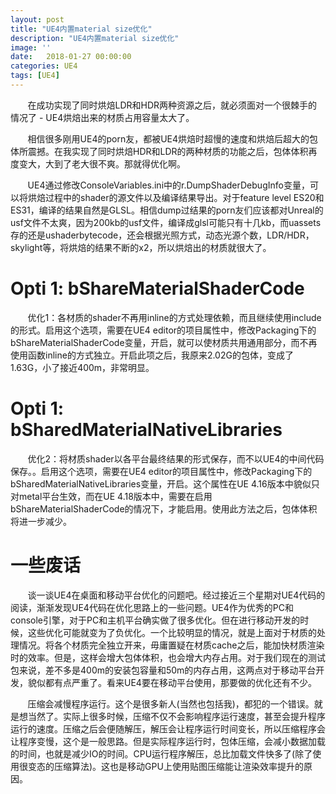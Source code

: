 ```yaml
---
layout: post
title: "UE4内置material size优化"
description: "UE4内置material size优化"
image: ''
date:   2018-01-27 00:00:00
categories: UE4
tags: [UE4]
---
```


&nbsp; &nbsp; &nbsp; &nbsp;在成功实现了同时烘焙LDR和HDR两种资源之后，就必须面对一个很棘手的情况了 - UE4烘焙出来的材质占用容量太大了。

<!-- more -->

&nbsp; &nbsp; &nbsp; &nbsp;相信很多刚用UE4的porn友，都被UE4烘焙时超慢的速度和烘焙后超大的包体所震撼。在我实现了同时烘焙HDR和LDR的两种材质的功能之后，包体体积再度变大，大到了老大很不爽。那就得优化啊。

&nbsp; &nbsp; &nbsp; &nbsp;UE4通过修改ConsoleVariables.ini中的r.DumpShaderDebugInfo变量，可以将烘焙过程中的shader的源文件以及编译结果导出。对于feature level ES20和ES31，编译的结果自然是GLSL。相信dump过结果的porn友们应该都对Unreal的usf文件不太爽，因为200kb的usf文件，编译成glsl可能只有十几kb，而uassets存的还是ushaderbytecode，还会根据光照方式，动态光源个数，LDR/HDR，skylight等，将烘焙的结果不断的x2，所以烘焙出的材质就很大了。

# Opti 1: bShareMaterialShaderCode

&nbsp; &nbsp; &nbsp; &nbsp;优化1：各材质的shader不再用inline的方式处理依赖，而且继续使用include的形式。启用这个选项，需要在UE4 editor的项目属性中，修改Packaging下的bShareMaterialShaderCode变量，开启，就可以使材质共用通用部分，而不再使用函数inline的方式独立。开启此项之后，我原来2.02G的包体，变成了1.63G，小了接近400m，非常明显。

# Opti 1: bSharedMaterialNativeLibraries

&nbsp; &nbsp; &nbsp; &nbsp;优化2：将材质shader以各平台最终结果的形式保存，而不以UE4的中间代码保存。。启用这个选项，需要在UE4 editor的项目属性中，修改Packaging下的bSharedMaterialNativeLibraries变量，开启。这个属性在UE 4.16版本中貌似只对metal平台生效，而在UE 4.18版本中，需要在启用bShareMaterialShaderCode的情况下，才能启用。使用此方法之后，包体体积将进一步减少。

# 一些废话

&nbsp; &nbsp; &nbsp; &nbsp;谈一谈UE4在桌面和移动平台优化的问题吧。经过接近三个星期对UE4代码的阅读，渐渐发现UE4代码在优化思路上的一些问题。UE4作为优秀的PC和console引擎，对于PC和主机平台确实做了很多优化。但在进行移动开发的时候，这些优化可能就变为了负优化。一个比较明显的情况，就是上面对于材质的处理情况。将各个材质完全独立开来，毋庸置疑在材质cache之后，能加快材质渲染时的效率。但是，这样会增大包体体积，也会增大内存占用。对于我们现在的测试包来说，差不多是400m的安装包容量和50m的内存占用，这两点对于移动平台开发，貌似都有点严重了。看来UE4要在移动平台使用，那要做的优化还有不少。

&nbsp; &nbsp; &nbsp; &nbsp;压缩会减慢程序运行。这个是很多新人(当然也包括我)，都犯的一个错误。就是想当然了。实际上很多时候，压缩不仅不会影响程序运行速度，甚至会提升程序运行的速度。压缩之后会便随解压，解压会让程序运行时间变长，所以压缩程序会让程序变慢，这个是一般思路。但是实际程序运行时，包体压缩，会减小数据加载的时间，也就是减少IO的时间。CPU运行程序解压，总比加载文件快多了(除了使用很变态的压缩算法)。这也是移动GPU上使用贴图压缩能让渲染效率提升的原因。